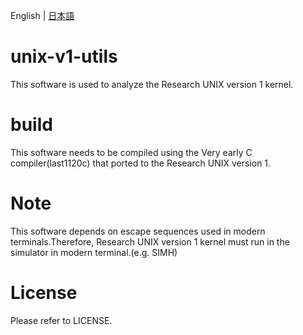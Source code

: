 English | [日本語](./README_jp.md)

# unix-v1-utils
This software is used to analyze the Research UNIX version 1 kernel.

# build
This software needs to be compiled using the Very early C compiler(last1120c) that ported to the Research UNIX version 1. 

# Note
This software depends on escape sequences used in modern terminals.Therefore, Research UNIX version 1 kernel must  run in the simulator in modern terminal.(e.g. SIMH)

# License
Please refer to LICENSE.

